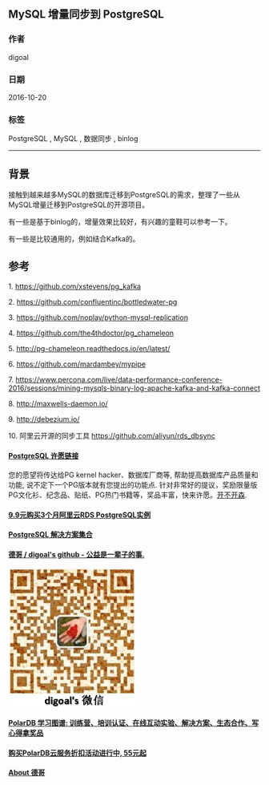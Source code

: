 ## MySQL 增量同步到 PostgreSQL    
            
### 作者           
digoal            
            
### 日期          
2016-10-20         
            
### 标签          
PostgreSQL , MySQL , 数据同步 , binlog     
            
----        
            
## 背景    
接触到越来越多MySQL的数据库迁移到PostgreSQL的需求，整理了一些从MySQL增量迁移到PostgreSQL的开源项目。  
  
有一些是基于binlog的，增量效果比较好，有兴趣的童鞋可以参考一下。  
  
有一些是比较通用的，例如结合Kafka的。  
  
## 参考
1\. https://github.com/xstevens/pg_kafka  
  
2\. https://github.com/confluentinc/bottledwater-pg  
  
3\. https://github.com/noplay/python-mysql-replication  
  
4\. https://github.com/the4thdoctor/pg_chameleon  
  
5\. http://pg-chameleon.readthedocs.io/en/latest/  
  
6\. https://github.com/mardambey/mypipe  
  
7\. https://www.percona.com/live/data-performance-conference-2016/sessions/mining-mysqls-binary-log-apache-kafka-and-kafka-connect  
  
8\. http://maxwells-daemon.io/  
  
9\. http://debezium.io/  
  
10\. 阿里云开源的同步工具  https://github.com/aliyun/rds_dbsync  
  
        
  
  
  
  
  
  
  
  
  
  
  
  
  
  
  
  
  
  
  
  
  
  
  
  
  
  
  
  
  
  
  
  
  
  
  
  
  
  
  
  
  
  
  
  
  
  
  
  
  
  
  
  
  
  
  
  
  
  
  
  
  
  
  
  
  
  
  
  
  
  
  
  
  
#### [PostgreSQL 许愿链接](https://github.com/digoal/blog/issues/76 "269ac3d1c492e938c0191101c7238216")
您的愿望将传达给PG kernel hacker、数据库厂商等, 帮助提高数据库产品质量和功能, 说不定下一个PG版本就有您提出的功能点. 针对非常好的提议，奖励限量版PG文化衫、纪念品、贴纸、PG热门书籍等，奖品丰富，快来许愿。[开不开森](https://github.com/digoal/blog/issues/76 "269ac3d1c492e938c0191101c7238216").  
  
  
#### [9.9元购买3个月阿里云RDS PostgreSQL实例](https://www.aliyun.com/database/postgresqlactivity "57258f76c37864c6e6d23383d05714ea")
  
  
#### [PostgreSQL 解决方案集合](https://yq.aliyun.com/topic/118 "40cff096e9ed7122c512b35d8561d9c8")
  
  
#### [德哥 / digoal's github - 公益是一辈子的事.](https://github.com/digoal/blog/blob/master/README.md "22709685feb7cab07d30f30387f0a9ae")
  
  
![digoal's wechat](../pic/digoal_weixin.jpg "f7ad92eeba24523fd47a6e1a0e691b59")
  
  
#### [PolarDB 学习图谱: 训练营、培训认证、在线互动实验、解决方案、生态合作、写心得拿奖品](https://www.aliyun.com/database/openpolardb/activity "8642f60e04ed0c814bf9cb9677976bd4")
  
  
#### [购买PolarDB云服务折扣活动进行中, 55元起](https://www.aliyun.com/activity/new/polardb-yunparter?userCode=bsb3t4al "e0495c413bedacabb75ff1e880be465a")
  
  
#### [About 德哥](https://github.com/digoal/blog/blob/master/me/readme.md "a37735981e7704886ffd590565582dd0")
  
